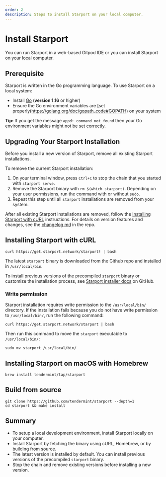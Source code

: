 ```yaml
---
order: 2
description: Steps to install Starport on your local computer.
---
```


# Install Starport

You can run Starport in a web-based Gitpod IDE or you can install Starport on your local computer.

## Prerequisite

Starport is written in the Go programming language. To use Starport on a local system:

 - Install [Go](https://golang.org/doc/install) (**version 1.16** or higher)
 - Ensure the Go environment variables are [set properly(https://golang.org/doc/gopath_code#GOPATH) on your system
 
**Tip:** If you get the message `appd: command not found` then your Go environment variables might not be set correctly.

## Upgrading Your Starport Installation

Before you install a new version of Starport, remove all existing Starport installations. 

To remove the current Starport installation:

1. On your terminal window, press `Ctrl+C` to stop the chain that you started with `starport serve`.
1. Remove the Starport binary with `rm $(which starport)`.
   Depending on your user permissions, run the command with or without `sudo`.
1. Repeat this step until all `starport` installations are removed from your system.

After all existing Starport installations are removed, follow the [Installing Starport with cURL](#installing-starport-with-curl) instructions. For details on version features and changes, see the [changelog.md](https://github.com/tendermint/starport/blob/develop/changelog.md) in the repo. 

## Installing Starport with cURL

```
curl https://get.starport.network/starport! | bash
```

The latest `starport` binary is downloaded from the Github repo and installed in `/usr/local/bin`.

To install previous versions of the precompiled `starport` binary or customize the installation process, see [Starport installer docs](https://github.com/allinbits/starport-installer) on GitHub.

### Write permission

Starport installation requires write permission to the `/usr/local/bin/` directory. If the installation fails because you do not have write permission to `/usr/local/bin/`, run the following command:

```
curl https://get.starport.network/starport | bash
```

Then run this command to move the `starport` executable to `/usr/local/bin/`:

```
sudo mv starport /usr/local/bin/
```

## Installing Starport on macOS with Homebrew

```
brew install tendermint/tap/starport
```

## Build from source

```
git clone https://github.com/tendermint/starport --depth=1
cd starport && make install
```

## Summary

- To setup a local development environment, install Starport locally on your computer.
- Install Starport by fetching the binary using cURL, Homebrew, or by building from source.
- The latest version is installed by default. You can install previous versions of the precompiled `starport` binary.
- Stop the chain and remove existing versions before installing a new version.
